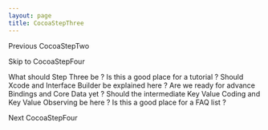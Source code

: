 ```yaml
---
layout: page
title: CocoaStepThree
---
```


Previous CocoaStepTwo

Skip to CocoaStepFour

What should Step Three be ?  Is this a good place for a tutorial ?  Should Xcode and Interface Builder be explained here ?  Are we ready for advance Bindings and Core Data yet ?  Should the intermediate Key Value Coding and Key Value Observing be here ?  Is this a good place for a FAQ list ?

Next CocoaStepFour

